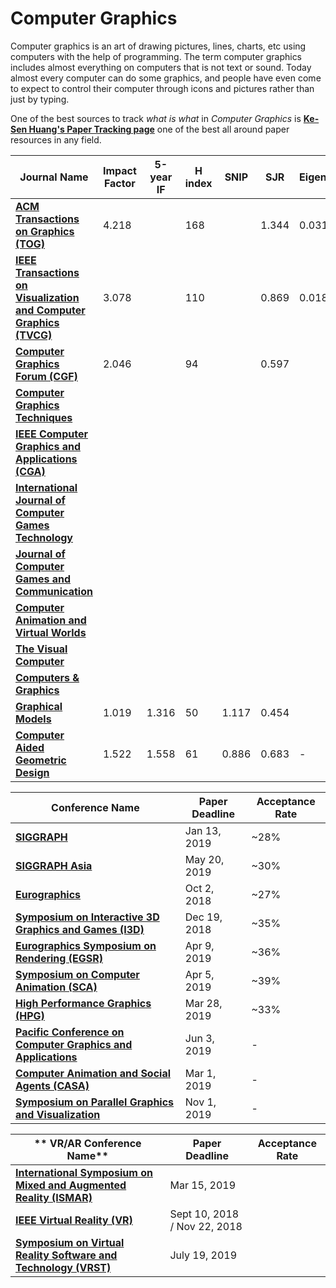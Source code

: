 # Computer Graphics

Computer graphics is an art of drawing pictures, lines, charts, etc using computers with the help of programming. The term computer graphics includes almost everything on computers that is not text or sound. Today almost every computer can do some graphics, and people have even come to expect to control their computer through icons and pictures rather than just by typing.

One of the best sources to track *what is what* in *Computer Graphics* is [**Ke-Sen Huang's Paper Tracking page**](http://kesen.realtimerendering.com/) one of the best all around paper resources in any field.

| **Journal Name**  | **Impact Factor**  | **5-year IF**  | **H index** | **SNIP** | **SJR** | EigenFactor  |
|---|---|---|---|---|---|---|
| [**ACM Transactions on Graphics (TOG)**](http://tog.acm.org/) | 4.218  |   | 168  |   | 1.344  | 0.03127   |
| [**IEEE Transactions on Visualization and Computer Graphics (TVCG)**](https://ieeexplore.ieee.org/xpl/RecentIssue.jsp?punumber=2945)  |  3.078 |   | 110  |   | 0.869   | 0.01812  |
| [**Computer Graphics Forum (CGF)**](https://onlinelibrary.wiley.com/journal/14678659)  | 2.046  |   | 94  |   | 0.597   |   |
| [**Computer Graphics Techniques**]()  |   |   |   |   |   |   |
| [**IEEE Computer Graphics and Applications (CGA)**]()  |   |   |   |   |   |   |
| [**International Journal of Computer Games Technology**]()  |   |   |   |   |   |    |
| [**Journal of Computer Games and Communication**]()  |   |   |   |   |   |   |
| [**Computer Animation and Virtual Worlds**]()  |   |   |   |   |   |   |
| [**The Visual Computer**]()  |   |   |   |   |   |   |
| [**Computers & Graphics**]()  |   |   |   |   |   |   |
| [**Graphical Models**](https://www.journals.elsevier.com/graphical-models/)  | 1.019  | 1.316  |  50 | 1.117  | 0.454   |   |
| [**Computer Aided Geometric Design**](https://www.journals.elsevier.com/computer-aided-geometric-design/)  | 1.522  |  1.558  | 61  |  0.886 | 0.683   | -  |


| **Conference Name**  | **Paper Deadline** | **Acceptance Rate** |
|---|---|---|
| [**SIGGRAPH**](https://s2019.siggraph.org/)  | Jan 13, 2019  |  ~28% |
| [**SIGGRAPH Asia**](https://sa2019.siggraph.org/)  |  May 20, 2019 | ~30%  |
| [**Eurographics**](https://www.eurographics2019.it)  | Oct 2, 2018  |  ~27% |
| [**Symposium on Interactive 3D Graphics and Games (I3D)**](http://i3dsymposium.github.io/2019/)  | Dec 19, 2018  | ~35%  |
| [**Eurographics Symposium on Rendering (EGSR)**](http://egsr2019.icube.unistra.fr/)  | Apr 9, 2019  |  ~36% |
| [**Symposium on Computer Animation (SCA)**](https://sca2019.kaist.ac.kr/)  | Apr 5, 2019  |  ~39% |
| [**High Performance Graphics (HPG)**](http://highperformancegraphics.org)  | Mar 28, 2019  | ~33%  |
| [**Pacific Conference on Computer Graphics and Applications**](http://pg19.org/)  | Jun 3, 2019  | -  |
| [**Computer Animation and Social Agents (CASA)**](https://casa2019.sciencesconf.org/)  | Mar 1, 2019  | -  |
| [**Symposium on Parallel Graphics and Visualization**](https://www.egpgv.org/egpgv2019//)  | Nov 1, 2019  | -  |

| ** VR/AR Conference Name**  | **Paper Deadline** | **Acceptance Rate** |
|---|---|---|
| [**International Symposium on Mixed and Augmented Reality (ISMAR)**](http://www.ismar19.org/)  | Mar 15, 2019  |   |
| [**IEEE Virtual Reality (VR)**](http://ieeevr.org/2019/)  | Sept 10, 2018 / Nov 22, 2018  |   |
| [**Symposium on Virtual Reality Software and Technology (VRST)**](https://vrst.acm.org/vrst2019/)  | July 19, 2019   |   |

